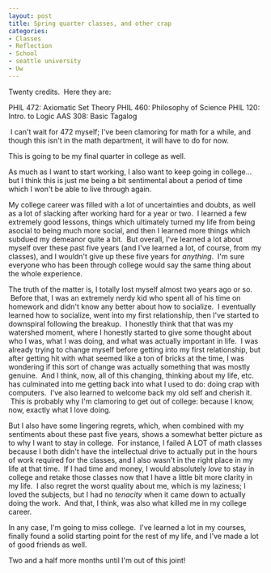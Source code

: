 ```yaml
--- 
layout: post
title: Spring quarter classes, and other crap
categories:
- Classes
- Reflection
- School
- seattle university
- Uw
---
```

Twenty credits.  Here they are:

PHIL 472: Axiomatic Set Theory
PHIL 460: Philosophy of Science
PHIL 120: Intro. to Logic
AAS 308: Basic Tagalog

 I can't wait for 472 myself; I've been clamoring for math for a while, and though this isn't in the math department, it will have to do for now.

This is going to be my final quarter in college as well.

As much as I want to start working, I also want to keep going in college... but I think this is just me being a bit sentimental about a period of time which I won't be able to live through again.

My college career was filled with a lot of uncertainties and doubts, as well as a lot of slacking after working hard for a year or two.  I learned a few extremely good lessons, things which ultimately turned my life from being asocial to being much more social, and then I learned more things which subdued my demeanor quite a bit.  But overall, I've learned a lot about myself over these past five years (and I've learned a lot, of course, from my classes), and I wouldn't give up these five years for <em>anything</em>.  I'm sure everyone who has been through college would say the same thing about the whole experience.

The truth of the matter is, I totally lost myself almost two years ago or so.  Before that, I was an extremely nerdy kid who spent all of his time on homework and didn't know any better about how to socialize.  I eventually learned how to socialize, went into my first relationship, then I've started to downspiral following the breakup.  I honestly think that that was my watershed moment, where I honestly started to give some thought about who I was, what I was doing, and what was actually important in life.  I was already trying to change myself before getting into my first relationship, but after getting hit with what seemed like a ton of bricks at the time, I was wondering if this sort of change was actually something that was mostly genuine.  And I think, now, all of this changing, thinking about my life, etc. has culminated into me getting back into what I used to do: doing crap with computers.  I've also learned to welcome back my old self and cherish it.  This is probably why I'm clamoring to get out of college: because I know, now, exactly what I love doing.

But I also have some lingering regrets, which, when combined with my sentiments about these past five years, shows a somewhat better picture as to why I want to stay in college.  For instance, I failed A LOT of math classes because I both didn't have the intellectual drive to actually put in the hours of work required for the classes, and I also wasn't in the right place in my life at that time.  If I had time and money, I would absolutely <em>love</em> to stay in college and retake those classes now that I have a little bit more clarity in my life.  I also regret the worst quality about me, which is my laziness; I loved the subjects, but I had no <em>tenacity</em> when it came down to actually doing the work.  And that, I think, was also what killed me in my college career.

In any case, I'm going to miss college.  I've learned a lot in my courses, finally found a solid starting point for the rest of my life, and I've made a lot of good friends as well.

Two and a half more months until I'm out of this joint!

